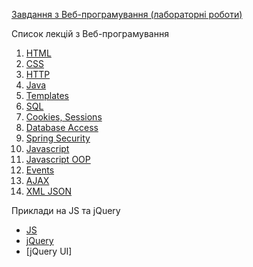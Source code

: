 

[Завдання з Веб-програмування (лабораторні роботи)](https://docs.google.com/document/d/11T36j2QCHiqOueibAVccT77ZywfDeAqFke3MUe135Tg/pub)

Список лекцій з Веб-програмування


1. [HTML](https://github.com/Ot-WebCourse/web_lections/blob/master/01-html.md)
2. [CSS](https://github.com/Ot-WebCourse/web_lections/blob/master/02-css.md)
3. [HTTP](https://github.com/Ot-WebCourse/web_lections/blob/master/03-http.md)
4. [Java](https://github.com/Ot-WebCourse/web_lections/blob/master/04-java.md)
5. [Templates](https://github.com/Ot-WebCourse/web_lections/blob/master/05-templates.md)
6. [SQL](https://github.com/Ot-WebCourse/web_lections/blob/master/06-sql.md)
7. [Cookies, Sessions](https://github.com/Ot-WebCourse/web_lections/blob/master/08-security.md)
8. [Database Access](https://github.com/Ot-WebCourse/web_lections/blob/master/07-database-access.md)
9. [Spring Security](https://github.com/Ot-WebCourse/web_lections/blob/master/08-spring-security.md)
10. [Javascript](https://github.com/Ot-WebCourse/web_lections/blob/master/09-javascript.md)
11. [Javascript OOP](https://github.com/Ot-WebCourse/web_lections/blob/master/10-js-oop.md)	 
12. [Events](https://github.com/Ot-WebCourse/web_lections/blob/master/11-js-events.md)			
13. [AJAX](https://github.com/Ot-WebCourse/web_lections/blob/master/12-ajax.md)				
14. [XML JSON](https://github.com/Ot-WebCourse/web_lections/blob/master/13-json-xml.md)	

Приклади на JS та jQuery

- [JS](https://github.com/Ot-WebCourse/js_examples/blob/master/JS_Examples.html)
- [jQuery](https://github.com/Ot-WebCourse/js_examples/blob/master/jQuery_examples.html)
- [jQuery UI]  
